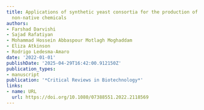 ```yaml
---
title: Applications of synthetic yeast consortia for the production of native and
  non-native chemicals
authors:
- Farshad Darvishi
- Sajad Rafatiyan
- Mohammad Hossein Abbaspour Motlagh Moghaddam
- Eliza Atkinson
- Rodrigo Ledesma‐Amaro
date: '2022-01-01'
publishDate: '2025-04-29T16:42:00.912150Z'
publication_types:
- manuscript
publication: '*Critical Reviews in Biotechnology*'
links:
- name: URL
  url: https://doi.org/10.1080/07388551.2022.2118569
---
```

